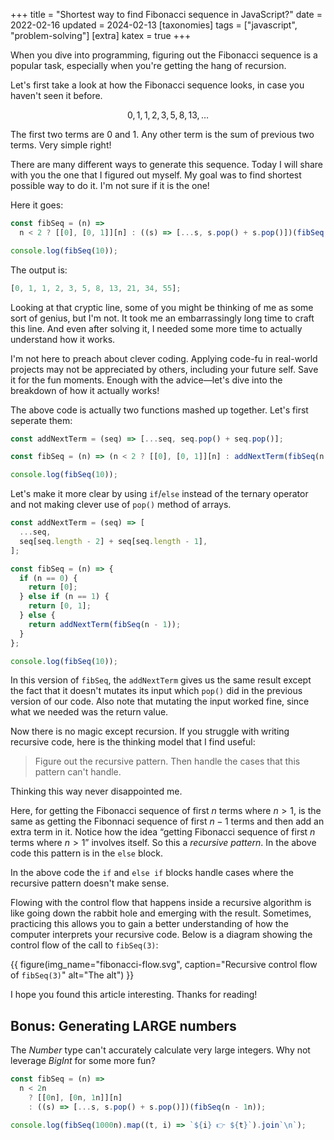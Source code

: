 +++
title = "Shortest way to find Fibonacci sequence in JavaScript?"
date = 2022-02-16
updated = 2024-02-13
[taxonomies]
tags = ["javascript", "problem-solving"]
[extra]
katex = true
+++

When you dive into programming, figuring out the Fibonacci sequence is a popular task, especially when you're getting the hang of recursion.

Let's first take a look at how the Fibonacci sequence looks, in case you haven't seen it before.

$$
0, 1, 1, 2, 3, 5, 8, 13, \ldots
$$

The first two terms are $0$ and $1$. Any other term is the sum of previous two terms. Very simple right!

There are many different ways to generate this sequence. Today I will share with you the one that I figured out myself. My goal was to find shortest possible way to do it. I'm not sure if it is the one!

Here it goes:

```javascript
const fibSeq = (n) =>
  n < 2 ? [[0], [0, 1]][n] : ((s) => [...s, s.pop() + s.pop()])(fibSeq(n - 1));

console.log(fibSeq(10));
```

The output is:

```javascript
[0, 1, 1, 2, 3, 5, 8, 13, 21, 34, 55];
```

Looking at that cryptic line, some of you might be thinking of me as some sort of genius, but I'm not. It took me an embarrassingly long time to craft this line. And even after solving it, I needed some more time to actually understand how it works.

I'm not here to preach about clever coding. Applying code-fu in real-world projects may not be appreciated by others, including your future self. Save it for the fun moments. Enough with the advice—let's dive into the breakdown of how it actually works!

The above code is actually two functions mashed up together. Let's first seperate them:

```javascript
const addNextTerm = (seq) => [...seq, seq.pop() + seq.pop()];

const fibSeq = (n) => (n < 2 ? [[0], [0, 1]][n] : addNextTerm(fibSeq(n - 1)));

console.log(fibSeq(10));
```

Let's make it more clear by using `if`/`else` instead of the ternary operator and not making clever use of `pop()` method of arrays.

```javascript
const addNextTerm = (seq) => [
  ...seq,
  seq[seq.length - 2] + seq[seq.length - 1],
];

const fibSeq = (n) => {
  if (n == 0) {
    return [0];
  } else if (n == 1) {
    return [0, 1];
  } else {
    return addNextTerm(fibSeq(n - 1));
  }
};

console.log(fibSeq(10));
```

In this version of `fibSeq`, the `addNextTerm` gives us the same result except the fact that it doesn't mutates its input which `pop()` did in the previous version of our code. Also note that mutating the input worked fine, since what we needed was the return value.

Now there is no magic except recursion. If you struggle with writing recursive code, here is the thinking model that I find useful:

> Figure out the recursive pattern. Then handle the cases that this pattern can't handle.

Thinking this way never disappointed me.

Here, for getting the Fibonacci sequence of first $n$ terms where $n \gt 1$, is the same as getting the Fibonnaci sequence of first $n - 1$ terms and then add an extra term in it. Notice how the idea &ldquo;getting Fibonacci sequence of first $n$ terms where $n \gt 1$&rdquo; involves itself. So this a _recursive pattern_. In the above code this pattern is in the `else` block.

In the above code the `if` and `else if` blocks handle cases where the recursive pattern doesn't make sense.

Flowing with the control flow that happens inside a recursive algorithm is like going down the rabbit hole and emerging with the result. Sometimes, practicing this allows you to gain a better understanding of how the computer interprets your recursive code. Below is a diagram showing the control flow of the call to `fibSeq(3)`:

{{ figure(img_name="fibonacci-flow.svg", caption="Recursive control flow of `fibSeq(3)`" alt="The alt") }}

I hope you found this article interesting. Thanks for reading!

## Bonus: Generating LARGE numbers

The _Number_ type can't accurately calculate very large integers. Why not leverage _BigInt_ for some more fun?

```javascript
const fibSeq = (n) =>
  n < 2n
    ? [[0n], [0n, 1n]][n]
    : ((s) => [...s, s.pop() + s.pop()])(fibSeq(n - 1n));

console.log(fibSeq(1000n).map((t, i) => `${i} 👉 ${t}`).join`\n`);
```
